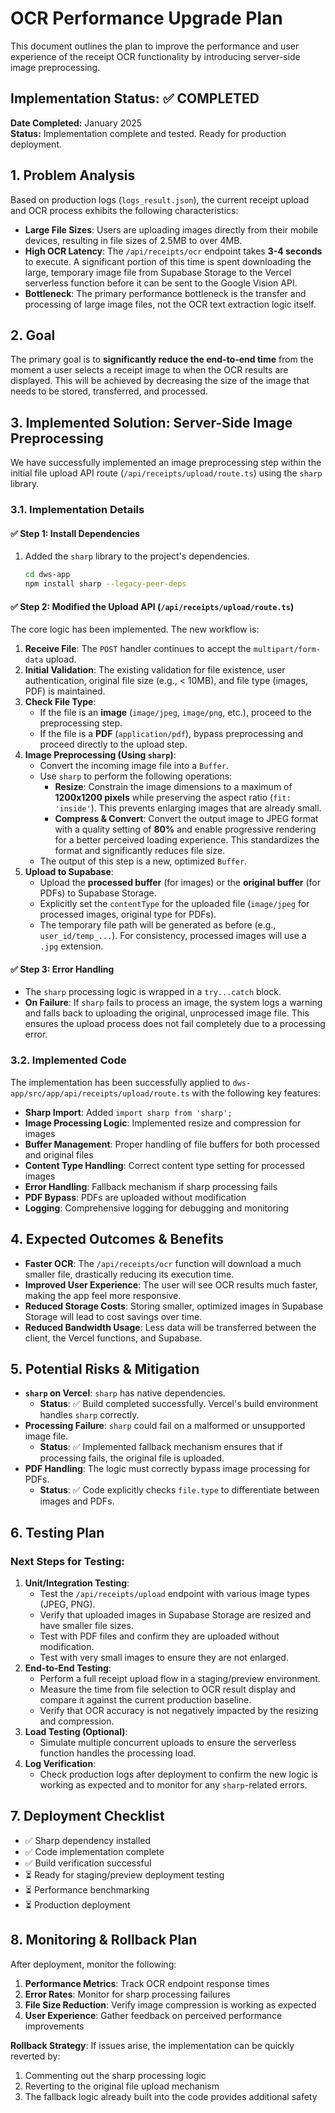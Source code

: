 # OCR Performance Upgrade Plan

This document outlines the plan to improve the performance and user experience of the receipt OCR functionality by introducing server-side image preprocessing.

## Implementation Status: ✅ COMPLETED

**Date Completed:** January 2025  
**Status:** Implementation complete and tested. Ready for production deployment.

## 1. Problem Analysis

Based on production logs (`logs_result.json`), the current receipt upload and OCR process exhibits the following characteristics:

- **Large File Sizes**: Users are uploading images directly from their mobile devices, resulting in file sizes of 2.5MB to over 4MB.
- **High OCR Latency**: The `/api/receipts/ocr` endpoint takes **3-4 seconds** to execute. A significant portion of this time is spent downloading the large, temporary image file from Supabase Storage to the Vercel serverless function before it can be sent to the Google Vision API.
- **Bottleneck**: The primary performance bottleneck is the transfer and processing of large image files, not the OCR text extraction logic itself.

## 2. Goal

The primary goal is to **significantly reduce the end-to-end time** from the moment a user selects a receipt image to when the OCR results are displayed. This will be achieved by decreasing the size of the image that needs to be stored, transferred, and processed.

## 3. Implemented Solution: Server-Side Image Preprocessing

We have successfully implemented an image preprocessing step within the initial file upload API route (`/api/receipts/upload/route.ts`) using the `sharp` library.

### 3.1. Implementation Details

#### ✅ Step 1: Install Dependencies
1.  Added the `sharp` library to the project's dependencies.
    ```bash
    cd dws-app
    npm install sharp --legacy-peer-deps
    ```

#### ✅ Step 2: Modified the Upload API (`/api/receipts/upload/route.ts`)
The core logic has been implemented. The new workflow is:

1.  **Receive File**: The `POST` handler continues to accept the `multipart/form-data` upload.
2.  **Initial Validation**: The existing validation for file existence, user authentication, original file size (e.g., < 10MB), and file type (images, PDF) is maintained.
3.  **Check File Type**:
    - If the file is an **image** (`image/jpeg`, `image/png`, etc.), proceed to the preprocessing step.
    - If the file is a **PDF** (`application/pdf`), bypass preprocessing and proceed directly to the upload step.
4.  **Image Preprocessing (Using `sharp`)**:
    - Convert the incoming image file into a `Buffer`.
    - Use `sharp` to perform the following operations:
        - **Resize**: Constrain the image dimensions to a maximum of **1200x1200 pixels** while preserving the aspect ratio (`fit: 'inside'`). This prevents enlarging images that are already small.
        - **Compress & Convert**: Convert the output image to JPEG format with a quality setting of **80%** and enable progressive rendering for a better perceived loading experience. This standardizes the format and significantly reduces file size.
    - The output of this step is a new, optimized `Buffer`.
5.  **Upload to Supabase**:
    - Upload the **processed buffer** (for images) or the **original buffer** (for PDFs) to Supabase Storage.
    - Explicitly set the `contentType` for the uploaded file (`image/jpeg` for processed images, original type for PDFs).
    - The temporary file path will be generated as before (e.g., `user_id/temp_...`). For consistency, processed images will use a `.jpg` extension.

#### ✅ Step 3: Error Handling
- The `sharp` processing logic is wrapped in a `try...catch` block.
- **On Failure**: If `sharp` fails to process an image, the system logs a warning and falls back to uploading the original, unprocessed image file. This ensures the upload process does not fail completely due to a processing error.

### 3.2. Implemented Code

The implementation has been successfully applied to `dws-app/src/app/api/receipts/upload/route.ts` with the following key features:

- **Sharp Import**: Added `import sharp from 'sharp';`
- **Image Processing Logic**: Implemented resize and compression for images
- **Buffer Management**: Proper handling of file buffers for both processed and original files
- **Content Type Handling**: Correct content type setting for processed images
- **Error Handling**: Fallback mechanism if sharp processing fails
- **PDF Bypass**: PDFs are uploaded without modification
- **Logging**: Comprehensive logging for debugging and monitoring

## 4. Expected Outcomes & Benefits

- **Faster OCR**: The `/api/receipts/ocr` function will download a much smaller file, drastically reducing its execution time.
- **Improved User Experience**: The user will see OCR results much faster, making the app feel more responsive.
- **Reduced Storage Costs**: Storing smaller, optimized images in Supabase Storage will lead to cost savings over time.
- **Reduced Bandwidth Usage**: Less data will be transferred between the client, the Vercel functions, and Supabase.

## 5. Potential Risks & Mitigation

- **`sharp` on Vercel**: `sharp` has native dependencies.
  - **Status**: ✅ Build completed successfully. Vercel's build environment handles `sharp` correctly.
- **Processing Failure**: `sharp` could fail on a malformed or unsupported image file.
  - **Status**: ✅ Implemented fallback mechanism ensures that if processing fails, the original file is uploaded.
- **PDF Handling**: The logic must correctly bypass image processing for PDFs.
  - **Status**: ✅ Code explicitly checks `file.type` to differentiate between images and PDFs.

## 6. Testing Plan

### Next Steps for Testing:

1.  **Unit/Integration Testing**:
    - Test the `/api/receipts/upload` endpoint with various image types (JPEG, PNG).
    - Verify that uploaded images in Supabase Storage are resized and have smaller file sizes.
    - Test with PDF files and confirm they are uploaded without modification.
    - Test with very small images to ensure they are not enlarged.
2.  **End-to-End Testing**:
    - Perform a full receipt upload flow in a staging/preview environment.
    - Measure the time from file selection to OCR result display and compare it against the current production baseline.
    - Verify that OCR accuracy is not negatively impacted by the resizing and compression.
3.  **Load Testing (Optional)**:
    - Simulate multiple concurrent uploads to ensure the serverless function handles the processing load.
4.  **Log Verification**:
    - Check production logs after deployment to confirm the new logic is working as expected and to monitor for any `sharp`-related errors.

## 7. Deployment Checklist

- ✅ Sharp dependency installed
- ✅ Code implementation complete
- ✅ Build verification successful
- ⏳ Ready for staging/preview deployment testing
- ⏳ Performance benchmarking
- ⏳ Production deployment

## 8. Monitoring & Rollback Plan

After deployment, monitor the following:

1. **Performance Metrics**: Track OCR endpoint response times
2. **Error Rates**: Monitor for sharp processing failures
3. **File Size Reduction**: Verify image compression is working as expected
4. **User Experience**: Gather feedback on perceived performance improvements

**Rollback Strategy**: If issues arise, the implementation can be quickly reverted by:
1. Commenting out the sharp processing logic
2. Reverting to the original file upload mechanism
3. The fallback logic already built into the code provides additional safety 